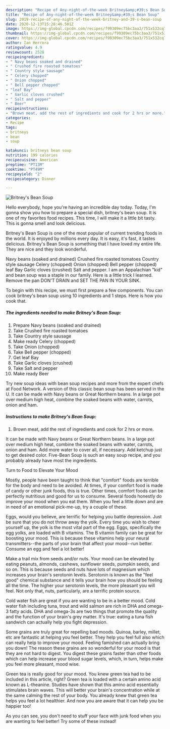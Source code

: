 ```yaml
---
description: "Recipe of Any-night-of-the-week Britney&amp;#39;s Bean Soup"
title: "Recipe of Any-night-of-the-week Britney&amp;#39;s Bean Soup"
slug: 2019-recipe-of-any-night-of-the-week-britney-and-39-s-bean-soup
date: 2020-12-13T15:28:46.501Z
image: https://img-global.cpcdn.com/recipes/f99309ec75bc3aa3/751x532cq70/britneys-bean-soup-recipe-main-photo.jpg
thumbnail: https://img-global.cpcdn.com/recipes/f99309ec75bc3aa3/751x532cq70/britneys-bean-soup-recipe-main-photo.jpg
cover: https://img-global.cpcdn.com/recipes/f99309ec75bc3aa3/751x532cq70/britneys-bean-soup-recipe-main-photo.jpg
author: Ian Herrera
ratingvalue: 4.9
reviewcount: 2528
recipeingredient:
- " Navy beans soaked and drained"
- " Crushed fire roasted tomatoes"
- " Country style sausage"
- " Celery chopped"
- " Onion chopped"
- " Bell pepper chopped"
- "leaf Bay"
- " Garlic cloves crushed"
- " Salt and pepper"
- " Beer"
recipeinstructions:
- "Brown meat, add the rest of ingredients and cook for 2 hrs or more."
categories:
- Recipe
tags:
- britneys
- bean
- soup

katakunci: britneys bean soup 
nutrition: 199 calories
recipecuisine: American
preptime: "PT13M"
cooktime: "PT49M"
recipeyield: "2"
recipecategory: Dinner

---
```



![Britney&#39;s Bean Soup](https://img-global.cpcdn.com/recipes/f99309ec75bc3aa3/751x532cq70/britneys-bean-soup-recipe-main-photo.jpg)

Hello everybody, hope you're having an incredible day today. Today, I'm gonna show you how to prepare a special dish, britney&#39;s bean soup. It is one of my favorites food recipes. This time, I will make it a little bit tasty. This is gonna smell and look delicious.

Britney&#39;s Bean Soup is one of the most popular of current trending foods in the world. It is enjoyed by millions every day. It is easy, it's fast, it tastes delicious. Britney&#39;s Bean Soup is something that I have loved my entire life. They are nice and they look wonderful.

Navy beans (soaked and drained) Crushed fire roasted tomatoes Country style sausage Celery (chopped) Onion (chopped) Bell pepper (chopped) leaf Bay Garlic cloves (crushed) Salt and pepper. I am an Appalachian &#34;kid&#34; and bean soup was a staple in our family. Here is a little trick I learned. Remove the pan DON&#39;T DRAIN and SET THE PAN IN YOUR SINK.


To begin with this recipe, we must first prepare a few components. You can cook britney&#39;s bean soup using 10 ingredients and 1 steps. Here is how you cook that.

<!--inarticleads1-->

##### The ingredients needed to make Britney&#39;s Bean Soup:

1. Prepare  Navy beans (soaked and drained)
1. Take  Crushed fire roasted tomatoes
1. Take  Country style sausage
1. Make ready  Celery (chopped)
1. Take  Onion (chopped)
1. Take  Bell pepper (chopped)
1. Get leaf Bay
1. Take  Garlic cloves (crushed)
1. Take  Salt and pepper
1. Make ready  Beer


Try new soup ideas with bean soup recipes and more from the expert chefs at Food Network. A version of this classic bean soup has been served in the U. It can be made with Navy beans or Great Northern beans. In a large pot over medium high heat, combine the soaked beans with water, carrots, onion and ham. 

<!--inarticleads2-->

##### Instructions to make Britney&#39;s Bean Soup:

1. Brown meat, add the rest of ingredients and cook for 2 hrs or more.


It can be made with Navy beans or Great Northern beans. In a large pot over medium high heat, combine the soaked beans with water, carrots, onion and ham. Add more water to cover all, if necessary. Add ketchup just to get desired color. Five-Bean Soup is such an easy soup recipe, and you probably already have most the ingredients. 

Turn to Food to Elevate Your Mood


Mostly, people have been taught to think that "comfort" foods are terrible for the body and need to be avoided. At times, if your comfort food is made of candy or other junk foods, this is true. Other times, comfort foods can be perfectly nutritious and good for us to consume. Several foods honestly do improve your mood when you eat them. When you feel a little down and are in need of an emotional pick-me-up, try a couple of these.

Eggs, would you believe, are terrific for helping you battle depression. Just be sure that you do not throw away the yolk. Every time you wish to cheer yourself up, the yolk is the most vital part of the egg. Eggs, specifically the egg yolks, are loaded with B vitamins. The B vitamin family can be great for boosting your mood. This is because these vitamins help your neural transmitters--the parts of your brain that affect your mood--run better. Consume an egg and feel a lot better!

Make a trail mix from seeds and/or nuts. Your mood can be elevated by eating peanuts, almonds, cashews, sunflower seeds, pumpkin seeds, and so on. This is because seeds and nuts have lots of magnesium which increases your brain's serotonin levels. Serotonin is known as the "feel good" chemical substance and it tells your brain how you should be feeling all the time. The higher your serotonin levels, the more pleasant you will feel. Not only that, nuts, particularly, are a terrific protein source.

Cold water fish are great if you are wanting to be in a better mood. Cold water fish including tuna, trout and wild salmon are rich in DHA and omega-3 fatty acids. DHA and omega-3s are two things that promote the quality and the function of your brain's grey matter. It's true: eating a tuna fish sandwich can actually help you fight depression. 

Some grains are truly great for repelling bad moods. Quinoa, barley, millet, etc are fantastic at helping you feel better. They help you feel full also which can really help to improve your mood. Feeling famished can actually bring you down! The reason these grains are so wonderful for your mood is that they are not hard to digest. You digest these grains faster than other foods which can help increase your blood sugar levels, which, in turn, helps make you feel more pleasant, mood wise.

Green tea is really good for your mood. You knew green tea had to be included in this article, right? Green tea is loaded with a certain amino acid known as L-theanine. Studies have shown that this amino acid essentially stimulates brain waves. This will better your brain's concentration while at the same calming the rest of your body. You already knew that green tea helps you feel a lot healthier. And now you are aware that it can help you be happier too!

As you can see, you don't need to stuff your face with junk food when you are wanting to feel better! Try some of these instead!

